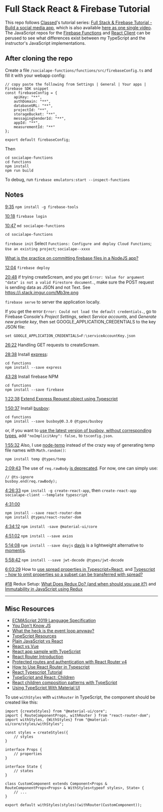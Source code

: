 # Full Stack React &amp; Firebase Tutorial

This repo follows [Classed](https://www.youtube.com/channel/UC2-slOJImuSc20Drbf88qvg)'s tutorial series: 
[Full Stack & Firebase Tutorial - Build a social media app](https://www.youtube.com/watch?v=RkBfu-W7tt0&list=PLMhAeHCz8S38ryyeMiBPPUnFAiWnoPvWP),
which is also available [here as one single video](https://youtu.be/m_u6P5k0vP0).
The JavaScript repos for the [Firebase Functions](https://github.com/hidjou/classsed-react-firebase-functions)
and [React Client](https://github.com/hidjou/classsed-react-firebase-client) can be perused to see what differences exist
between my TypeScript and the instructor's JavaScript implementations.

## After cloning the repo
Create a file  `/socialape-functions/functions/src/firebaseConfig.ts` and fill it with your webapp config:

```
// copy paste the following from Settings | General | Your apps | Firebase SDK snippet
const firebaseConfig = {
    apiKey: "**",
    authDomain: "**",
    databaseURL: "**",
    projectId: "**",
    storageBucket: "**",
    messagingSenderId: "**",
    appId: "**",
    measurementId: "**"
};

export default firebaseConfig;
```

Then

```
cd socialape-functions
cd functions
npm install
npm run build
```

To debug, run `firebase emulators:start --inspect-functions`

## Notes

[9:35](https://youtu.be/m_u6P5k0vP0?t=575) `npm install -g firebase-tools`

[10:18](https://youtu.be/m_u6P5k0vP0?t=618) `firebase login`

[10:47](https://youtu.be/m_u6P5k0vP0?t=647)
`md socialape-functions`

`cd socialape-functions`

`firebase init`
Select `Functions: Configure and deploy Cloud Functions`; `Use an existing project`; `socialape--xxxx`


[What is the practice on committing firebase files in a NodeJS app?](https://stackoverflow.com/questions/43527359/what-is-the-practice-on-committing-firebase-files-in-a-nodejs-app)

[12:04](https://youtu.be/m_u6P5k0vP0?t=724) `firebase deploy`

[20:48](https://youtu.be/m_u6P5k0vP0?t=1248) if trying createScream, and you get `Error: Value for argument "data" is not a valid Firestore document.`, 
make sure the POST request is sending data as JSON and not Text. See https://i.stack.imgur.com/Mb3re.png

`firebase serve` to server the application locally.

If you get the error `Error: Could not load the default credentials.`, go to Firebase Console's *Project Settings*, select *Service accounts*, 
and *Generate new private key*, then set GOOGLE_APPLICATION_CREDENTIALS to the key JSON file:

`set GOOGLE_APPLICATION_CREDENTIALS=F:\serviceAccountKey.json`

[26:22](https://youtu.be/m_u6P5k0vP0?t=1582) Handling GET requests to createScream.

[28:38](https://youtu.be/m_u6P5k0vP0?t=1718) Install [express](https://github.com/expressjs/express#readme):

```
cd functions
npm install --save express
```

[43:28](https://youtu.be/m_u6P5k0vP0?t=2608) Install firebase NPM
```
cd functions
npm install --save firebase
```

[1:22:38](https://youtu.be/m_u6P5k0vP0?t=4958) [Extend Express Request object using Typescript](https://stackoverflow.com/questions/37377731/extend-express-request-object-using-typescript)

[1:50:37](https://youtu.be/m_u6P5k0vP0?t=6637) Install [busboy](https://github.com/mscdex/busboy#readme):
```
cd functions
npm install --save busboy@0.3.0 @types/busboy
```
or, if you want to 
[use the latest version of busboy, without corresponding types](https://medium.com/@amandeepkochhar/typescript-error-could-not-find-a-declaration-file-for-module-xyz-dfbe6e45c2bd),
add `"noImplicitAny": false,` to `tsconfig.json`.

[1:55:32](https://youtu.be/m_u6P5k0vP0?t=6932) Also, I use [node-temp](https://github.com/bruce/node-temp) instead of the crazy way of generating temp file names with `Math.random()`:
```
npm install temp @types/temp
```

[2:09:43](https://youtu.be/m_u6P5k0vP0?t=7783) The use of `req.rawBody` [is deprecated](https://github.com/expressjs/express/issues/897). 
For now, one can simply use:
```
// @ts-ignore
busboy.end(req.rawBody);
```

[4:26:33](https://youtu.be/m_u6P5k0vP0?t=15993) `npm install -g create-react-app`, then
`create-react-app socialape-client --template typescript`

[4:31:00](https://youtu.be/m_u6P5k0vP0?t=16260) 
```
npm install --save react-router-dom
npm install @types/react-router-dom
```

[4:34:12](https://youtu.be/m_u6P5k0vP0?t=16452) `npm install -save @material-ui/core`

[4:51:02](https://youtu.be/m_u6P5k0vP0?t=17462) `npm install --save axios`

[5:14:08](https://youtu.be/m_u6P5k0vP0?t=18848) `npm install --save dayjs` [dayjs](https://github.com/iamkun/dayjs) is
a lightweight alternative to [momentjs](https://momentjs.com/).

[5:58:42](https://youtu.be/m_u6P5k0vP0?t=21522) `npm install --save jwt-decode @types/jwt-decode`

[6:03:29](https://youtu.be/m_u6P5k0vP0?t=21809) How to [use spread properties in Typescript+React](https://stackoverflow.com/questions/40326224/typescript-equivalent-of-rest-spread-props-in-react-stateless-component),
and [Typescript - how to omit properties so a subset can be transferred with spread?](https://stackoverflow.com/questions/52195740/typescript-how-to-omit-properties-so-a-subset-can-be-transferred-with-spread)

[#18](https://youtu.be/fjWk7cZFxoM?list=PLMhAeHCz8S38ryyeMiBPPUnFAiWnoPvWP) Redux Setup:
[What Does Redux Do? (and when should you use it?)](https://daveceddia.com/what-does-redux-do/) and
[Immutability in JavaScript using Redux](https://www.toptal.com/javascript/immutability-in-javascript-using-redux)


---

## Misc Resources
- [ECMAScript 2019 Language Specification](https://www.ecma-international.org/publications/standards/Ecma-262.htm)
- [You Don't Know JS](https://github.com/getify/You-Dont-Know-JS)
- [What the heck is the event loop anyway?](https://youtu.be/8aGhZQkoFbQ)
- [TypeScript Resources](https://github.com/nairobijs/Typescript-Resources)
- [Plain JavaScript vs React](https://www.robinwieruch.de/why-frameworks-matter)
- [React vs Vue](https://www.mindk.com/blog/react-vs-vue/)
- [React app sample with TypeScript](https://github.com/mui-org/material-ui/tree/master/examples/create-react-app-with-typescript)
- [React Router Introduction](https://youtu.be/cKnc8gXn80Q)
- [Protected routes and authentication with React Router v4](https://youtu.be/ojYbcon588A)
- [How to Use React Router in Typescript](https://www.pluralsight.com/guides/react-router-typescript)
- [React Typescript Tutorial](https://youtu.be/Z5iWr6Srsj8)
- [TypeScript and React: Children](https://fettblog.eu/typescript-react/children/)
- [React children composition patterns with TypeScript](https://medium.com/@martin_hotell/react-children-composition-patterns-with-typescript-56dfc8923c64)
- [Using TypeScript With Material UI](https://material-ui.com/guides/typescript/)

To use `withStyles` with `withRouter` in TypeScript,
the component should be created like this:
```
import {createStyles} from "@material-ui/core";
import { RouteComponentProps, withRouter } from "react-router-dom";
import withStyles, {WithStyles} from "@material-ui/core/styles/withStyles";

const styles = createStyles({
    // styles
}

interface Props {
    // properties
}

interface State {
    // states
}

class CustomComponent extends Component<Props & RouteComponentProps<Props> & WithStyles<typeof styles>, State> {
    // ...
}

export default withStyles(styles)(withRouter(CustomComponent));
```